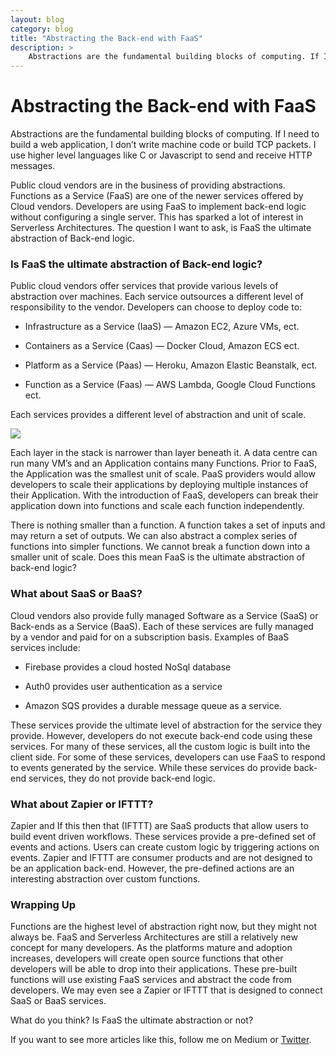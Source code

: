 ```yaml
---
layout: blog
category: blog
title: "Abstracting the Back-end with FaaS"
description: >
    Abstractions are the fundamental building blocks of computing. If I need to build a web application, I don’t write machine code or build TCP packets. I use higher level languages like C or Javascript to send and receive HTTP messages...
---
```


# Abstracting the Back-end with FaaS

Abstractions are the fundamental building blocks of computing. If I need to build a web application, I don’t write machine code or build TCP packets. I use higher level languages like C or Javascript to send and receive HTTP messages.

Public cloud vendors are in the business of providing abstractions. Functions as a Service (FaaS) are one of the newer services offered by Cloud vendors. Developers are using FaaS to implement back-end logic without configuring a single server. This has sparked a lot of interest in Serverless Architectures. The question I want to ask, is FaaS the ultimate abstraction of Back-end logic.

### Is FaaS the ultimate abstraction of Back-end logic?

Public cloud vendors offer services that provide various levels of abstraction over machines. Each service outsources a different level of responsibility to the vendor. Developers can choose to deploy code to:

* Infrastructure as a Service (IaaS) — Amazon EC2, Azure VMs, ect.

* Containers as a Service (Caas) — Docker Cloud, Amazon ECS ect.

* Platform as a Service (Paas) — Heroku, Amazon Elastic Beanstalk, ect.

* Function as a Service (Faas) — AWS Lambda, Google Cloud Functions ect.

Each services provides a different level of abstraction and unit of scale.

![](https://cdn-images-1.medium.com/max/2000/1*VD9n01kVn4hqOhyzY9X41w.png)

Each layer in the stack is narrower than layer beneath it. A data centre can run many VM’s and an Application contains many Functions. Prior to FaaS, the Application was the smallest unit of scale. PaaS providers would allow developers to scale their applications by deploying multiple instances of their Application. With the introduction of FaaS, developers can break their application down into functions and scale each function independently.

There is nothing smaller than a function. A function takes a set of inputs and may return a set of outputs. We can also abstract a complex series of functions into simpler functions. We cannot break a function down into a smaller unit of scale. Does this mean FaaS is the ultimate abstraction of back-end logic?

### What about SaaS or BaaS?

Cloud vendors also provide fully managed Software as a Service (SaaS) or Back-ends as a Service (BaaS). Each of these services are fully managed by a vendor and paid for on a subscription basis. Examples of BaaS services include:

* Firebase provides a cloud hosted NoSql database

* Auth0 provides user authentication as a service

* Amazon SQS provides a durable message queue as a service.

These services provide the ultimate level of abstraction for the service they provide. However, developers do not execute back-end code using these services. For many of these services, all the custom logic is built into the client side. For some of these services, developers can use FaaS to respond to events generated by the service. While these services do provide back-end services, they do not provide back-end logic.

### What about Zapier or IFTTT?

Zapier and If this then that (IFTTT) are SaaS products that allow users to build event driven workflows. These services provide a pre-defined set of events and actions. Users can create custom logic by triggering actions on events. Zapier and IFTTT are consumer products and are not designed to be an application back-end. However, the pre-defined actions are an interesting abstraction over custom functions.

### Wrapping Up

Functions are the highest level of abstraction right now, but they might not always be. FaaS and Serverless Architectures are still a relatively new concept for many developers. As the platforms mature and adoption increases, developers will create open source functions that other developers will be able to drop into their applications. These pre-built functions will use existing FaaS services and abstract the code from developers. We may even see a Zapier or IFTTT that is designed to connect SaaS or BaaS services.

What do you think? Is FaaS the ultimate abstraction or not?

If you want to see more articles like this, follow me on Medium or [Twitter](https://twitter.com/johncmckim).
